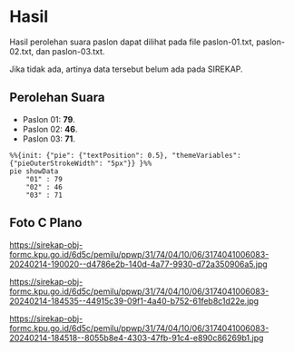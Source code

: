 # Hasil

Hasil perolehan suara paslon dapat dilihat pada file paslon-01.txt, paslon-02.txt, dan paslon-03.txt.

Jika tidak ada, artinya data tersebut belum ada pada SIREKAP.

## Perolehan Suara

 * Paslon 01: **79**.
 * Paslon 02: **46**.
 * Paslon 03: **71**.

```mermaid
%%{init: {"pie": {"textPosition": 0.5}, "themeVariables": {"pieOuterStrokeWidth": "5px"}} }%%
pie showData
    "01" : 79
    "02" : 46
    "03" : 71
```
## Foto C Plano

https://sirekap-obj-formc.kpu.go.id/6d5c/pemilu/ppwp/31/74/04/10/06/3174041006083-20240214-190020--d4786e2b-140d-4a77-9930-d72a350906a5.jpg

https://sirekap-obj-formc.kpu.go.id/6d5c/pemilu/ppwp/31/74/04/10/06/3174041006083-20240214-184535--44915c39-09f1-4a40-b752-61feb8c1d22e.jpg

https://sirekap-obj-formc.kpu.go.id/6d5c/pemilu/ppwp/31/74/04/10/06/3174041006083-20240214-184518--8055b8e4-4303-47fb-91c4-e890c86269b1.jpg
